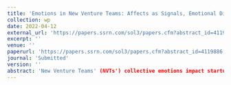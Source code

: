 ```yaml
---
title: 'Emotions in New Venture Teams: Affects as Signals, Emotional Diversity, and Valuation Effects in Crowdfunded Projects'
collection: wp
date: 2022-04-12
external_url: 'https://papers.ssrn.com/sol3/papers.cfm?abstract_id=4119886'
excerpt: ''
venue: ''
paperurl: 'https://papers.ssrn.com/sol3/papers.cfm?abstract_id=4119886'
journal: 'Submitted'
version: ''
abstract: 'New Venture Teams' (NVTs') collective emotions impact startup valuations through their intensity and diversity. I identify NVTs' affective traits with artificial emotional intelligence by tracking 2,520 individuals across 165 NVTs during their Initial Coin Offerings (ICOs). The level of NVTs' negative affects correlates with lower valuations, while within-NVT emotional diversity has a value-increasing effect. Intuitively, negative affects are associated with traits that may be prejudicial in dynamic entrepreneurial markets, but could be valuable if balanced by opposite traits in emotionally diverse NVTs. Moderated mediation analyses suggest that NVT affects have pronounced direct valuation effects. Overall, I extend the focus of the affective entrepreneurship literature from the entrepreneur to the team level, introduce the concept of emotional diversity, and explore the role of emotions in entrepreneurial finance.'
---
```

